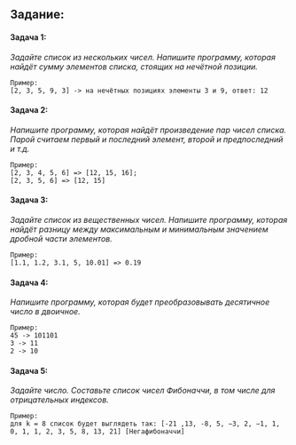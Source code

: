 ## Задание:

#### Задача 1:

_Задайте список из нескольких чисел. Напишите программу, которая найдёт сумму элементов списка, стоящих на нечётной позиции._

```text
Пример:
[2, 3, 5, 9, 3] -> на нечётных позициях элементы 3 и 9, ответ: 12
```

#### Задача 2:

_Напишите программу, которая найдёт произведение пар чисел списка. Парой считаем первый и последний элемент, второй и предпоследний и т.д._

```text
Пример:
[2, 3, 4, 5, 6] => [12, 15, 16];
[2, 3, 5, 6] => [12, 15]
```

#### Задача 3:

_Задайте список из вещественных чисел. Напишите программу, которая найдёт разницу между максимальным и минимальным значением дробной части элементов._

```text
Пример:
[1.1, 1.2, 3.1, 5, 10.01] => 0.19
```

#### Задача 4:

_Напишите программу, которая будет преобразовывать десятичное число в двоичное._

```text
Пример:
45 -> 101101
3 -> 11
2 -> 10
```

#### Задача 5:

_Задайте число. Составьте список чисел Фибоначчи, в том числе для отрицательных индексов._

```text
Пример:
для k = 8 список будет выглядеть так: [-21 ,13, -8, 5, −3, 2, −1, 1, 0, 1, 1, 2, 3, 5, 8, 13, 21] [Негафибоначчи]
```

